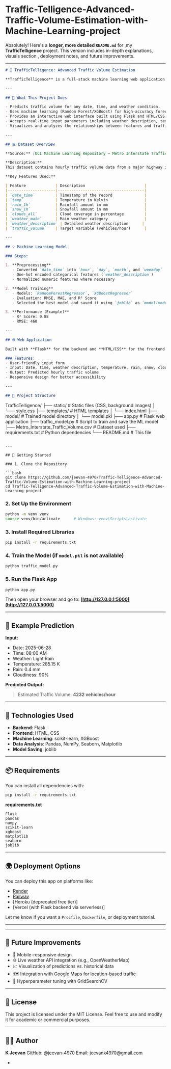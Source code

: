 # Traffic-Telligence-Advanced-Traffic-Volume-Estimation-with-Machine-Learning-project  
Absolutely! Here's a **longer, more detailed `README.md`** for ,my **TrafficTelligence** project. This version includes in-depth explanations, visuals section , deployment notes, and future improvements.

---

```markdown
# 🚦 TrafficTelligence: Advanced Traffic Volume Estimation

**TrafficTelligence** is a full-stack machine learning web application that predicts traffic volume based on real-world features such as weather conditions, date, and time. This project leverages historical traffic and weather data, powerful regression models, and an interactive web interface to provide users with accurate traffic forecasts. It is particularly useful for city planners, transportation agencies, logistics companies, and commuters who want to anticipate traffic congestion.

---

## 🧠 What This Project Does

- Predicts traffic volume for any date, time, and weather condition.
- Uses machine learning (Random Forest/XGBoost) for high-accuracy forecasting.
- Provides an interactive web interface built using Flask and HTML/CSS.
- Accepts real-time input parameters including weather description, temperature, rain, and time.
- Visualizes and analyzes the relationships between features and traffic trends (optional enhancements).

---

## 📊 Dataset Overview

**Source:** [UCI Machine Learning Repository – Metro Interstate Traffic Volume](https://archive.ics.uci.edu/ml/datasets/Metro+Interstate+Traffic+Volume)

**Description:**
This dataset contains hourly traffic volume data from a major highway in Minneapolis, collected alongside weather attributes. It's ideal for regression-based predictive modeling.

**Key Features Used:**

| Feature             | Description                          |
|---------------------|--------------------------------------|
| `date_time`         | Timestamp of the record              |
| `temp`              | Temperature in Kelvin                |
| `rain_1h`           | Rainfall amount in mm                |
| `snow_1h`           | Snowfall amount in mm                |
| `clouds_all`        | Cloud coverage in percentage         |
| `weather_main`      | Main weather category                |
| `weather_description` | Detailed weather description      |
| `traffic_volume`    | Target variable (vehicles/hour)      |

---

## 💡 Machine Learning Model

### Steps:

1. **Preprocessing**
   - Converted `date_time` into `hour`, `day`, `month`, and `weekday`
   - One-hot encoded categorical features (`weather_description`)
   - Normalized numeric features where necessary

2. **Model Training**
   - Models: `RandomForestRegressor`, `XGBoostRegressor`
   - Evaluation: RMSE, MAE, and R² Score
   - Selected the best model and saved it using `joblib` as `model/model.pkl`

3. **Performance (Example)**
   - R² Score: 0.88
   - RMSE: 460

---

## 🌐 Web Application

Built with **Flask** for the backend and **HTML/CSS** for the frontend.

### Features:
- User-friendly input form
- Input: Date, time, weather description, temperature, rain, snow, clouds
- Output: Predicted hourly traffic volume
- Responsive design for better accessibility

---

## 📁 Project Structure

```

TrafficTelligence/
├── static/                      # Static files (CSS, background images)
│   └── style.css
├── templates/                   # HTML templates
│   └── index.html
├── model/                       # Trained model directory
│   └── model.pkl
├── app.py                       # Flask web application
├── traffic\_model.py             # Script to train and save the ML model
├── Metro\_Interstate\_Traffic\_Volume.csv  # Dataset used
├── requirements.txt             # Python dependencies
└── README.md                    # This file

````

---

## 🚀 Getting Started

### 1. Clone the Repository

```bash
git clone https://github.com/jeevan-4970/Traffic-Telligence-Advanced-Traffic-Volume-Estimation-with-Machine-Learning-project
cd Traffic-Telligence-Advanced-Traffic-Volume-Estimation-with-Machine-Learning-project
````

### 2. Set Up the Environment

```bash
python -m venv venv
source venv/bin/activate      # Windows: venv\Scripts\activate
```

### 3. Install Required Libraries

```bash
pip install -r requirements.txt
```

### 4. Train the Model (if `model.pkl` is not available)

```bash
python traffic_model.py
```

### 5. Run the Flask App

```bash
python app.py
```

Then open your browser and go to:
**[http://127.0.0.1:5000](http://127.0.0.1:5000)**

---

## 🧪 Example Prediction

**Input:**

* Date: 2025-06-28
* Time: 08:00 AM
* Weather: Light Rain
* Temperature: 285.15 K
* Rain: 0.4 mm
* Cloudiness: 90%

**Predicted Output:**

> Estimated Traffic Volume: **4232 vehicles/hour**

---

## 🔧 Technologies Used

* **Backend**: Flask
* **Frontend**: HTML, CSS
* **Machine Learning**: scikit-learn, XGBoost
* **Data Analysis**: Pandas, NumPy, Seaborn, Matplotlib
* **Model Saving**: joblib

---

## 📦 Requirements

You can install all dependencies with:

```bash
pip install -r requirements.txt
```

**requirements.txt**

```
Flask
pandas
numpy
scikit-learn
xgboost
matplotlib
seaborn
joblib
```

---

## 🌍 Deployment Options

You can deploy this app on platforms like:

* [Render](https://render.com/)
* [Railway](https://railway.app/)
* \[Heroku (deprecated free tier)]
* \[Vercel (with Flask backend via serverless)]

Let me know if you want a `Procfile`, `Dockerfile`, or deployment tutorial.

---





---

## 🚧 Future Improvements

* 📱 Mobile-responsive design
* 🌐 Live weather API integration (e.g., OpenWeatherMap)
* 📈 Visualization of predictions vs. historical data
* 🗺️ Integration with Google Maps for location-based traffic
* 🧠 Hyperparameter tuning with GridSearchCV

---

## 🪪 License

This project is licensed under the MIT License.
Feel free to use and modify it for academic or commercial purposes.

---

## 🙋‍♂️ Author

**K Jeevan**
GitHub: [@jeevan-4970](https://github.com/jeevan-4970)
Email: [jeevank4970@gmail.com](mailto:jeevank4970@gmail.com)

-

